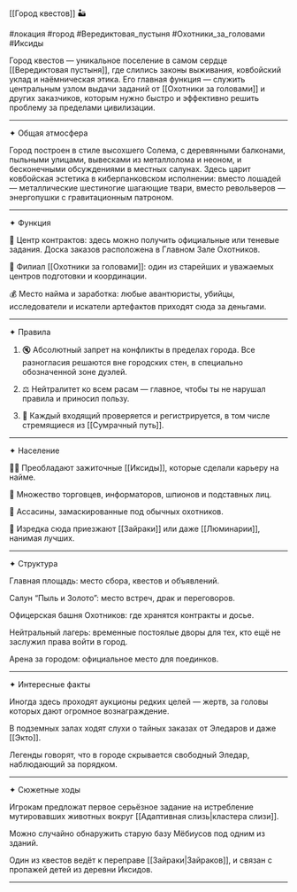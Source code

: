 [[Город квестов]] 🏜️

#локация #город #Вередиктовая_пустыня #Охотники_за_головами #Иксиды 

Город квестов — уникальное поселение в самом сердце [[Вередиктовая пустыня]], где слились законы выживания, ковбойский уклад и наёмническая этика. Его главная функция — служить центральным узлом выдачи заданий от [[Охотники за головами]] и других заказчиков, которым нужно быстро и эффективно решить проблему за пределами цивилизации.


---

✦ Общая атмосфера

Город построен в стиле высохшего Солема, с деревянными балконами, пыльными улицами, вывесками из металлолома и неоном, и бесконечными обсуждениями в местных салунах. Здесь царит ковбойская эстетика в киберпанковском исполнении: вместо лошадей — металлические шестиногие шагающие твари, вместо револьверов — энергопушки с гравитационным патроном.


---

✦ Функция

💼 Центр контрактов: здесь можно получить официальные или теневые задания. Доска заказов расположена в Главном Зале Охотников.

🧭 Филиал [[Охотники за головами]]: один из старейших и уважаемых центров подготовки и координации.

💰 Место найма и заработка: любые авантюристы, убийцы, исследователи и искатели артефактов приходят сюда за деньгами.



---

✦ Правила

1. 🔇 Абсолютный запрет на конфликты в пределах города. Все разногласия решаются вне городских стен, в специально обозначенной зоне дуэлей.


2. ⚖️ Нейтралитет ко всем расам — главное, чтобы ты не нарушал правила и приносил пользу.


3. 🪪 Каждый входящий проверяется и регистрируется, в том числе стремящиеся из [[Сумрачный путь]].




---

✦ Население

🧑‍🔧 Преобладают зажиточные [[Иксиды]], которые сделали карьеру на найме.

🤝 Множество торговцев, информаторов, шпионов и подставных лиц.

🎯 Ассасины, замаскированные под обычных охотников.

🧬 Изредка сюда приезжают [[Зайраки]] или даже [[Люминарии]], нанимая лучших.



---

✦ Структура

Главная площадь: место сбора, квестов и объявлений.

Салун “Пыль и Золото”: место встреч, драк и переговоров.

Офицерская башня Охотников: где хранятся контракты и досье.

Нейтральный лагерь: временные постоялые дворы для тех, кто ещё не заслужил права войти в город.

Арена за городом: официальное место для поединков.



---

✦ Интересные факты

Иногда здесь проходят аукционы редких целей — жертв, за головы которых дают огромное вознаграждение.

В подземных залах ходят слухи о тайных заказах от Эледаров и даже [[Экто]].

Легенды говорят, что в городе скрывается свободный Эледар, наблюдающий за порядком.



---

✦ Сюжетные ходы

Игрокам предложат первое серьёзное задание на истребление мутировавших животных вокруг [[Адаптивная слизь|кластера слизи]].

Можно случайно обнаружить старую базу Мёбиусов под одним из зданий.

Один из квестов ведёт к переправе [[Зайраки|Зайраков]], и связан с пропажей детей из деревни Иксидов.



---

